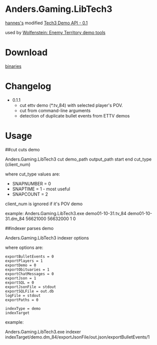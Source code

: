 # Anders.Gaming.LibTech3
[hannes's](http://www.crossfire.nu/user/view/id/6710) modified [Tech3 Demo API - 0.1](http://www.crossfire.nu/news/4632/tech3-demo-api-01)

used by [Wolfenstein: Enemy Territory demo tools](http://178.62.235.156:5111/)

# Download

[binaries](https://github.com/mittermichal/Anders.Gaming.LibTech3/releases)

# Changelog
- 0.1.1
  - cut ettv demo (*.tv_84) with selected player's POV.
  - cut from command-line arguments
  - detection of duplicate bullet events from ETTV demos

# Usage

##cut
cuts demo

Anders.Gaming.LibTech3 cut demo_path output_path start end cut_type (client_num)

where cut_type values are:
- SNAPNUMBER = 0
- SNAPTIME = 1 - most useful
-	SNAPCOUNT = 2

client_num is ignored if it's POV demo 

example:
Anders.Gaming.LibTech3.exe demo01-10-31.tv_84 demo01-10-31.dm_84 56621000 56632000 1 0

##indexer
parses demo

Anders.Gaming.LibTech3 indexer options

where options are:

	exportBulletEvents = 0
	exportPlayers = 1
	exportDemo = 0
	exportObituaries = 1
	exportChatMessages = 0
	exportJson = 1
	exportSQL = 0
	exportJsonFile = stdout
	exportSQLFile = out.db
	logFile = stdout
	exportPaths = 0

	indexType = demo
	indexTarget

example:

Anders.Gaming.LibTech3.exe indexer indexTarget/demo.dm_84/exportJsonFile/out.json/exportBulletEvents/1
